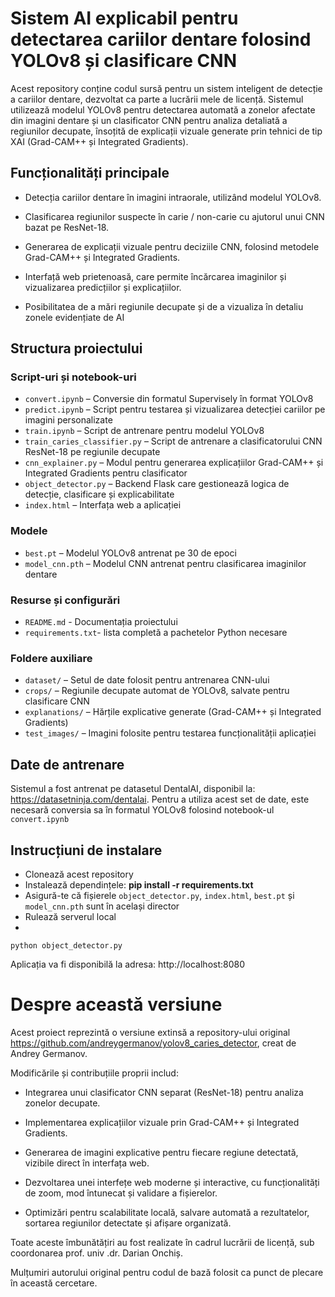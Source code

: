# Sistem AI explicabil pentru detectarea cariilor dentare folosind YOLOv8 și clasificare CNN

Acest repository conține codul sursă pentru un sistem inteligent de detecție a cariilor dentare, dezvoltat ca parte a lucrării mele de licență. Sistemul utilizează modelul YOLOv8 pentru detectarea automată a zonelor afectate din imagini dentare și un clasificator CNN pentru analiza detaliată a regiunilor decupate, însoțită de explicații vizuale generate prin tehnici de tip XAI (Grad-CAM++ și Integrated Gradients).

## Funcționalități principale

* Detecția cariilor dentare în imagini intraorale, utilizând modelul YOLOv8.

* Clasificarea regiunilor suspecte în carie / non-carie cu ajutorul unui CNN bazat pe ResNet-18.

* Generarea de explicații vizuale pentru deciziile CNN, folosind metodele Grad-CAM++ și Integrated Gradients.

* Interfață web prietenoasă, care permite încărcarea imaginilor și vizualizarea predicțiilor și explicațiilor.

* Posibilitatea de a mări regiunile decupate și de a vizualiza în detaliu zonele evidențiate de AI
  
## Structura proiectului

### Script-uri și notebook-uri

* `convert.ipynb` – Conversie din formatul Supervisely în format YOLOv8
* `predict.ipynb` – Script pentru testarea și vizualizarea detecției cariilor pe imagini personalizate
* `train.ipynb` – Script de antrenare pentru modelul YOLOv8
* `train_caries_classifier.py` – Script de antrenare a clasificatorului CNN ResNet-18 pe regiunile decupate
* `cnn_explainer.py` – Modul pentru generarea explicațiilor Grad-CAM++ și Integrated Gradients pentru clasificator
* `object_detector.py` – Backend Flask care gestionează logica de detecție, clasificare și explicabilitate
* `index.html` – Interfața web a aplicației

### Modele
  
* `best.pt` – Modelul YOLOv8 antrenat pe 30 de epoci
* `model_cnn.pth` – Modelul CNN antrenat pentru clasificarea imaginilor dentare

### Resurse și configurări

* `README.md` - Documentația proiectului
* `requirements.txt`- lista completă a pachetelor Python necesare

### Foldere auxiliare
  
* `dataset/` – Setul de date folosit pentru antrenarea CNN-ului
* `crops/` – Regiunile decupate automat de YOLOv8, salvate pentru clasificare CNN
* `explanations/` – Hărțile explicative generate (Grad-CAM++ și Integrated Gradients)
* `test_images/` – Imagini folosite pentru testarea funcționalității aplicației

## Date de antrenare

Sistemul a fost antrenat pe datasetul DentalAI, disponibil la: https://datasetninja.com/dentalai. Pentru a utiliza acest set de date, este necesară conversia sa în formatul YOLOv8 folosind notebook-ul `convert.ipynb`


## Instrucțiuni de instalare

* Clonează acest repository
* Instalează dependințele: **pip install -r requirements.txt**
* Asigură-te că fișierele `object_detector.py`, `index.html`, `best.pt` și `model_cnn.pth` sunt în același director
* Rulează serverul local
* 
```
python object_detector.py
```

Aplicația va fi disponibilă la adresa: http://localhost:8080

# Despre această versiune

Acest proiect reprezintă o versiune extinsă a repository-ului original  https://github.com/andreygermanov/yolov8_caries_detector, creat de Andrey Germanov.

Modificările și contribuțiile proprii includ:

* Integrarea unui clasificator CNN separat (ResNet-18) pentru analiza zonelor decupate.

* Implementarea explicațiilor vizuale prin Grad-CAM++ și Integrated Gradients.

* Generarea de imagini explicative pentru fiecare regiune detectată, vizibile direct în interfața web.

* Dezvoltarea unei interfețe web moderne și interactive, cu funcționalități de zoom, mod întunecat și validare a fișierelor.

* Optimizări pentru scalabilitate locală, salvare automată a rezultatelor, sortarea regiunilor detectate și afișare organizată.

Toate aceste îmbunătățiri au fost realizate în cadrul lucrării de licență, sub coordonarea prof. univ .dr. Darian Onchiș.

Mulțumiri autorului original pentru codul de bază folosit ca punct de plecare în această cercetare.
